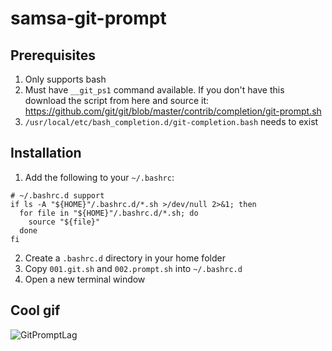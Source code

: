 # samsa-git-prompt

## Prerequisites
1. Only supports bash
2. Must have `__git_ps1` command available.  If you don't have this download the script from here and source it: https://github.com/git/git/blob/master/contrib/completion/git-prompt.sh
3. `/usr/local/etc/bash_completion.d/git-completion.bash` needs to exist

## Installation
1. Add the following to your `~/.bashrc`:
```
# ~/.bashrc.d support
if ls -A "${HOME}"/.bashrc.d/*.sh >/dev/null 2>&1; then
  for file in "${HOME}"/.bashrc.d/*.sh; do
    source "${file}"
  done
fi
```
2. Create a `.bashrc.d` directory in your home folder
3. Copy `001.git.sh` and `002.prompt.sh` into `~/.bashrc.d`
4. Open a new terminal window

## Cool gif
![GitPromptLag](https://user-images.githubusercontent.com/46615457/118318022-cf565d00-b4c6-11eb-8a41-cfc869987e61.gif)
